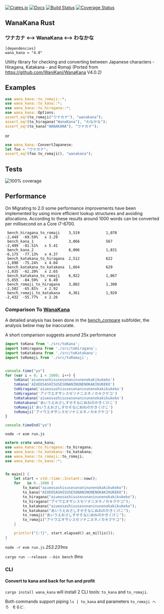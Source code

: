  [![Crates.io](https://img.shields.io/crates/v/wana_kana.svg)](https://crates.io/crates/wana_kana)
 [![Docs](https://docs.rs/wana_kana/badge.svg)](https://docs.rs/crate/wana_kana/)
 [![Build Status](https://travis-ci.org/PSeitz/wana_kana_rust.svg?branch=master)](https://travis-ci.org/PSeitz/wana_kana_rust)
 [![Coverage Status](https://coveralls.io/repos/github/PSeitz/wana_kana_rust/badge.svg?branch=master)](https://coveralls.io/github/PSeitz/wana_kana_rust?branch=master)

 ## WanaKana Rust
 ### ワナカナ <--> WanaKana <--> わなかな
```toml,ignore
[dependencies]
wana_kana = "4.0"
```


 Utility library for checking and converting between Japanese characters - Hiragana, Katakana - and Romaji (Ported from https://github.com/WaniKani/WanaKana V4.0.2)
 ## Examples
 ```rust
 use wana_kana::to_romaji::*;
 use wana_kana::to_kana::*;
 use wana_kana::to_hiragana::*;
 use wana_kana::Options;
 assert_eq!(to_romaji("ワナカナ"), "wanakana");
 assert_eq!(to_hiragana("WanaKana"), "わなかな");
 assert_eq!(to_kana("WANAKANA"), "ワナカナ");
 ```

 or 
 
 ```rust
 use wana_kana::ConvertJapanese;
 let foo = "ワナカナ";
 assert_eq!(foo.to_romaji(), "wanakana");
 ```

## Tests

![100% coverage](https://raw.githubusercontent.com/PSeitz/wana_kana_rust/master/coverage_good.png)

## Performance
On Migrating to 2.0 some performance improvements have been implemented by using more efficient lookup structures and avoiding allocations. 
According to these results around 1000 words can be converted per millisecond on a Core i7-6700.

```
 bench_hiragana_to_romaji    3,519            1,070              -2,449  -69.59%   x 3.29
 bench_kana_1                3,066            567                -2,499  -81.51%   x 5.41
 bench_kana_2                8,006            1,831              -6,175  -77.13%   x 4.37
 bench_katakana_to_hiragana  2,512            622                -1,890  -75.24%   x 4.04
 bench_katakana_to_katakana  1,664            629                -1,035  -62.20%   x 2.65
 bench_katakana_to_romaji    6,922            1,067              -5,855  -84.59%   x 6.49
 bench_romaji_to_hiragana    3,802            1,300              -2,502  -65.81%   x 2.92
 bench_romaji_to_katakana    4,361            1,929              -2,432  -55.77%   x 2.26
```

### Comparison To [WanaKana](https://github.com/WaniKani/WanaKana)

A detailed analysis has been done in the [bench_compare](bench_compare/README.md) subfolder, the analysis below may be inaccurate.

A short comparison suggests around 25x performance

```javascript
import toKana from './src/toKana';
import toHiragana from './src/toHiragana';
import toKatakana from './src/toKatakana';
import toRomaji from './src/toRomaji';


console.time("yo")
for (var i = 0; i < 1000; i++) {
    toKana('aiueosashisusesonaninunenokakikukeko')
    toKana('AIUEOSASHISUSESONANINUNENOKAKIKUKEKO')
    toHiragana('aiueosashisusesonaninunenokakikukeko')
    toHiragana('アイウエオサシスセソナニヌネノカキクケコ')
    toKatakana('aiueosashisusesonaninunenokakikukeko')
    toKatakana('あいうえおさしすせそなにぬねのかきくけこ')
    toRomaji('あいうえおさしすせそなにぬねのかきくけこ')
    toRomaji('アイウエオサシスセソナニヌネノカキクケコ')
}

console.timeEnd("yo")
```
`node -r esm run.js`

```rust
extern crate wana_kana;
use wana_kana::to_hiragana::to_hiragana;
use wana_kana::to_katakana::to_katakana;
use wana_kana::to_romaji::to_romaji;
use wana_kana::to_kana::*;


fn main() {
    let start = std::time::Instant::now();
    for _ in 0..1000 {
        to_kana("aiueosashisusesonaninunenokakikukeko");
        to_kana("AIUEOSASHISUSESONANINUNENOKAKIKUKEKO");
        to_hiragana("aiueosashisusesonaninunenokakikukeko");
        to_hiragana("アイウエオサシスセソナニヌネノカキクケコ");
        to_katakana("aiueosashisusesonaninunenokakikukeko");
        to_katakana("あいうえおさしすせそなにぬねのかきくけこ");
        to_romaji("あいうえおさしすせそなにぬねのかきくけこ");
        to_romaji("アイウエオサシスセソナニヌネノカキクケコ");
    }

    println!("{:?}", start.elapsed().as_millis());
}

```

`node -r esm run.js`  *253.231ms*

`cargo run --release --bin bench`  *9ms*


### CLI
#### Convert to kana and back for fun and profit
`cargo install wana_kana` will install 2 CLI tools: `to_kana` and `to_romaji`.

Both commands support piping `ls | to_kana` and parameters `to_romaji へろ　をるど`.
